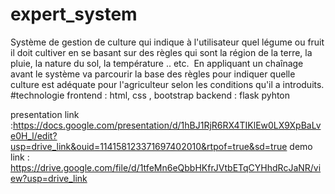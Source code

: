 # expert_system
Système de gestion de culture qui indique à l'utilisateur quel légume ou fruit il doit cultiver en se basant sur des règles qui sont la région de la terre, la pluie, la nature du sol, la température .. etc. 
En appliquant un chaînage avant le système va parcourir la base des règles pour indiquer quelle culture est adéquate pour l'agriculteur selon les conditions qu'il a introduits.
#technologie 
frontend : html, css , bootstrap 
backend : flask pyhton

presentation link :https://docs.google.com/presentation/d/1hBJ1RjR6RX4TIKlEw0LX9XpBaLve0H_l/edit?usp=drive_link&ouid=114158123371697402010&rtpof=true&sd=true
demo link : https://drive.google.com/file/d/1tfeMn6eQbbHKfrJVtbETqCYHhdRcJaNR/view?usp=drive_link



